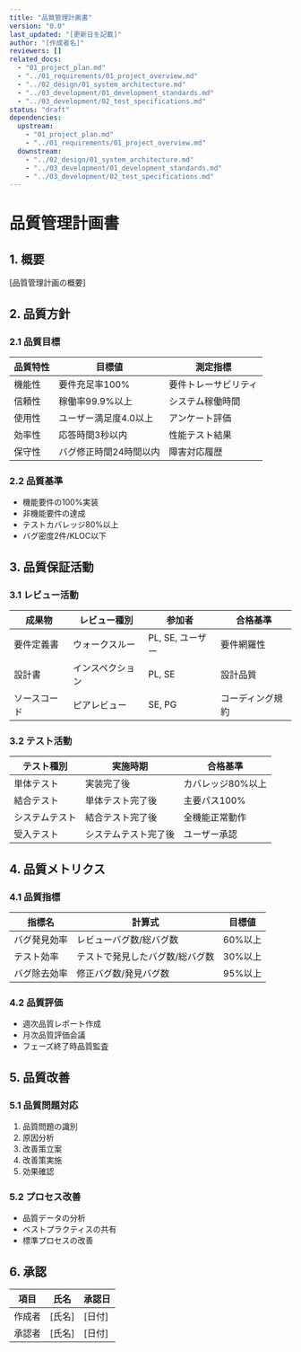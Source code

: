 ```yaml
---
title: "品質管理計画書"
version: "0.0"
last_updated: "[更新日を記載]"
author: "[作成者名]"
reviewers: []
related_docs:
  - "01_project_plan.md"
  - "../01_requirements/01_project_overview.md"
  - "../02_design/01_system_architecture.md"
  - "../03_development/01_development_standards.md"
  - "../03_development/02_test_specifications.md"
status: "draft"
dependencies:
  upstream:
    - "01_project_plan.md"
    - "../01_requirements/01_project_overview.md"
  downstream:
    - "../02_design/01_system_architecture.md"
    - "../03_development/01_development_standards.md"
    - "../03_development/02_test_specifications.md"
---
```


# 品質管理計画書

## 1. 概要
[品質管理計画の概要]

## 2. 品質方針
### 2.1 品質目標
| 品質特性 | 目標値 | 測定指標 |
|----------|--------|----------|
| 機能性 | 要件充足率100% | 要件トレーサビリティ |
| 信頼性 | 稼働率99.9%以上 | システム稼働時間 |
| 使用性 | ユーザー満足度4.0以上 | アンケート評価 |
| 効率性 | 応答時間3秒以内 | 性能テスト結果 |
| 保守性 | バグ修正時間24時間以内 | 障害対応履歴 |

### 2.2 品質基準
- 機能要件の100%実装
- 非機能要件の達成
- テストカバレッジ80%以上
- バグ密度2件/KLOC以下

## 3. 品質保証活動
### 3.1 レビュー活動
| 成果物 | レビュー種別 | 参加者 | 合格基準 |
|--------|--------------|--------|----------|
| 要件定義書 | ウォークスルー | PL, SE, ユーザー | 要件網羅性 |
| 設計書 | インスペクション | PL, SE | 設計品質 |
| ソースコード | ピアレビュー | SE, PG | コーディング規約 |

### 3.2 テスト活動
| テスト種別 | 実施時期 | 合格基準 |
|------------|----------|----------|
| 単体テスト | 実装完了後 | カバレッジ80%以上 |
| 結合テスト | 単体テスト完了後 | 主要パス100% |
| システムテスト | 結合テスト完了後 | 全機能正常動作 |
| 受入テスト | システムテスト完了後 | ユーザー承認 |

## 4. 品質メトリクス
### 4.1 品質指標
| 指標名 | 計算式 | 目標値 |
|--------|--------|--------|
| バグ発見効率 | レビューバグ数/総バグ数 | 60%以上 |
| テスト効率 | テストで発見したバグ数/総バグ数 | 30%以上 |
| バグ除去効率 | 修正バグ数/発見バグ数 | 95%以上 |

### 4.2 品質評価
- 週次品質レポート作成
- 月次品質評価会議
- フェーズ終了時品質監査

## 5. 品質改善
### 5.1 品質問題対応
1. 品質問題の識別
2. 原因分析
3. 改善策立案
4. 改善策実施
5. 効果確認

### 5.2 プロセス改善
- 品質データの分析
- ベストプラクティスの共有
- 標準プロセスの改善

## 6. 承認
| 項目 | 氏名 | 承認日 |
|------|------|--------|
| 作成者 | [氏名] | [日付] |
| 承認者 | [氏名] | [日付] | 
